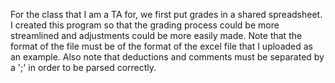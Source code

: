 For the class that I am a TA for, we first put grades in a shared spreadsheet. I created this program so that the grading process could be more streamlined 
and adjustments could be more easily made. Note that the format of the file must be of the format of the excel file that I uploaded as an example. Also note that
deductions and comments must be separated by a ';' in order to be parsed correctly.
